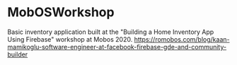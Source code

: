 # MobOSWorkshop
Basic inventory application built at the "Building a Home Inventory App Using Firebase" workshop at Mobos 2020.
https://romobos.com/blog/kaan-mamikoglu-software-engineer-at-facebook-firebase-gde-and-community-builder
